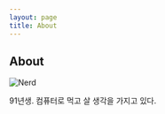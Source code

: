```yaml
---
layout: page
title: About
---
```

## About

![Nerd](http://i.giphy.com/1iUZiXocraqiP7zy.gif "Nerd")

91년생. 컴퓨터로 먹고 살 생각을 가지고 있다.
